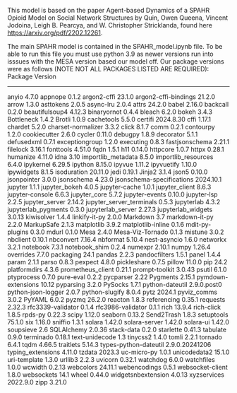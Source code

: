 This model is based on the paper Agent-based Dynamics of a SPAHR Opioid Model on
Social Network Structures by Quin, Owen Queena, Vincent Jodoina, Leigh B. Pearcya, and W. Christopher
Stricklanda, found here https://arxiv.org/pdf/2202.12261.

The main SPAHR model is contained in the SPAHR_model.ipynb file. 
To be able to run this file you must use python 3.9 as newer versions 
run into isssues with the MESA version based our model off. Our 
package versions were as follows (NOTE NOT ALL PACKAGES LISTED ARE REQUIRED):
Package                   Version
------------------------- --------------
anyio                     4.7.0
appnope                   0.1.2
argon2-cffi               23.1.0
argon2-cffi-bindings      21.2.0
arrow                     1.3.0
asttokens                 2.0.5
async-lru                 2.0.4
attrs                     24.2.0
babel                     2.16.0
backcall                  0.2.0
beautifulsoup4            4.12.3
binaryornot               0.4.4
bleach                    6.2.0
bokeh                     3.4.3
Bottleneck                1.4.2
Brotli                    1.0.9
cachetools                5.5.0
certifi                   2024.8.30
cffi                      1.17.1
chardet                   5.2.0
charset-normalizer        3.3.2
click                     8.1.7
comm                      0.2.1
contourpy                 1.2.0
cookiecutter              2.6.0
cycler                    0.11.0
debugpy                   1.8.9
decorator                 5.1.1
defusedxml                0.7.1
exceptiongroup            1.2.0
executing                 0.8.3
fastjsonschema            2.21.1
filelock                  3.16.1
fonttools                 4.51.0
fqdn                      1.5.1
h11                       0.14.0
httpcore                  1.0.7
httpx                     0.28.1
humanize                  4.11.0
idna                      3.10
importlib_metadata        8.5.0
importlib_resources       6.4.0
ipykernel                 6.29.5
ipython                   8.15.0
ipyvue                    1.11.2
ipyvuetify                1.10.0
ipywidgets                8.1.5
isoduration               20.11.0
jedi                      0.19.1
Jinja2                    3.1.4
json5                     0.10.0
jsonpointer               3.0.0
jsonschema                4.23.0
jsonschema-specifications 2024.10.1
jupyter                   1.1.1
jupyter_bokeh             4.0.5
jupyter-cache             1.0.1
jupyter_client            8.6.3
jupyter-console           6.6.3
jupyter_core              5.7.2
jupyter-events            0.10.0
jupyter-lsp               2.2.5
jupyter_server            2.14.2
jupyter_server_terminals  0.5.3
jupyterlab                4.3.2
jupyterlab_pygments       0.3.0
jupyterlab_server         2.27.3
jupyterlab_widgets        3.0.13
kiwisolver                1.4.4
linkify-it-py             2.0.0
Markdown                  3.7
markdown-it-py            2.2.0
MarkupSafe                2.1.3
matplotlib                3.9.2
matplotlib-inline         0.1.6
mdit-py-plugins           0.3.0
mdurl                     0.1.0
Mesa                      2.4.0
Mesa-Viz-Tornado          0.1.3
mistune                   3.0.2
nbclient                  0.10.1
nbconvert                 7.16.4
nbformat                  5.10.4
nest-asyncio              1.6.0
networkx                  3.2.1
notebook                  7.3.1
notebook_shim             0.2.4
numexpr                   2.10.1
numpy                     1.26.4
overrides                 7.7.0
packaging                 24.1
pandas                    2.2.3
pandocfilters             1.5.1
panel                     1.4.4
param                     2.1.1
parso                     0.8.3
pexpect                   4.8.0
pickleshare               0.7.5
pillow                    11.0.0
pip                       24.2
platformdirs              4.3.6
prometheus_client         0.21.1
prompt-toolkit            3.0.43
psutil                    6.1.0
ptyprocess                0.7.0
pure-eval                 0.2.2
pycparser                 2.22
Pygments                  2.15.1
pymdown-extensions        10.12
pyparsing                 3.2.0
PySocks                   1.7.1
python-dateutil           2.9.0.post0
python-json-logger        2.0.7
python-slugify            8.0.4
pytz                      2024.1
pyviz_comms               3.0.2
PyYAML                    6.0.2
pyzmq                     26.2.0
reacton                   1.8.3
referencing               0.35.1
requests                  2.32.3
rfc3339-validator         0.1.4
rfc3986-validator         0.1.1
rich                      13.9.4
rich-click                1.8.5
rpds-py                   0.22.3
scipy                     1.12.0
seaborn                   0.13.2
Send2Trash                1.8.3
setuptools                75.1.0
six                       1.16.0
sniffio                   1.3.1
solara                    1.42.0
solara-server             1.42.0
solara-ui                 1.42.0
soupsieve                 2.6
SQLAlchemy                2.0.36
stack-data                0.2.0
starlette                 0.41.3
tabulate                  0.9.0
terminado                 0.18.1
text-unidecode            1.3
tinycss2                  1.4.0
tomli                     2.2.1
tornado                   6.4.1
tqdm                      4.66.5
traitlets                 5.14.3
types-python-dateutil     2.9.0.20241206
typing_extensions         4.11.0
tzdata                    2023.3
uc-micro-py               1.0.1
unicodedata2              15.1.0
uri-template              1.3.0
urllib3                   2.2.3
uvicorn                   0.32.1
watchdog                  6.0.0
watchfiles                1.0.0
wcwidth                   0.2.13
webcolors                 24.11.1
webencodings              0.5.1
websocket-client          1.8.0
websockets                14.1
wheel                     0.44.0
widgetsnbextension        4.0.13
xyzservices               2022.9.0
zipp                      3.21.0

